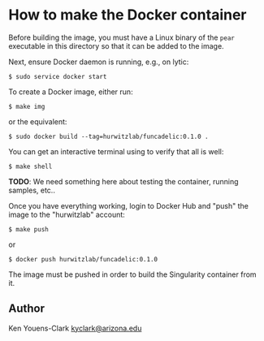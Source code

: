 # How to make the Docker container

Before building the image, you must have a Linux binary of the `pear` executable in this directory so that it can be added to the image.

Next, ensure Docker daemon is running, e.g., on lytic:

```
$ sudo service docker start
```

To create a Docker image, either run:

```
$ make img
```

or the equivalent:

```
$ sudo docker build --tag=hurwitzlab/funcadelic:0.1.0 .
```

You can get an interactive terminal using to verify that all is well:

```
$ make shell
```

**TODO**: We need something here about testing the container, running samples, etc..

Once you have everything working, login to Docker Hub and "push" the image to the "hurwitzlab" account:

```
$ make push
```

or

```
$ docker push hurwitzlab/funcadelic:0.1.0
```

The image must be pushed in order to build the Singularity container from it.

## Author

Ken Youens-Clark <kyclark@arizona.edu>
